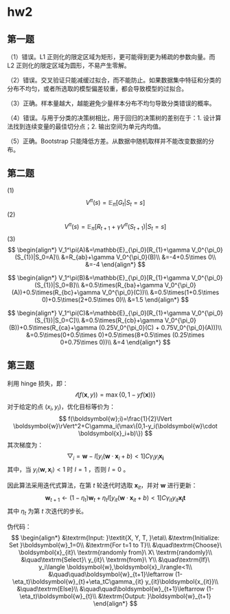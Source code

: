 # hw2

## 第一题

（1）错误。L1 正则化的限定区域为矩形，更可能得到更为稀疏的参数向量。而 L2 正则化的限定区域为圆形，不易产生零解。

（2）错误。交叉验证只能减缓过拟合，而不能防止。如果数据集中特征和分类的分布不均匀，或者所选取的模型偏差较重，都会导致模型的过拟合。

（3）正确。样本量越大，越能避免少量样本分布不均匀导致分类错误的概率。

（4）错误。与用于分类的决策树相比，用于回归的决策树的差别在于：1. 设计算法找到连续变量的最佳切分点；2. 输出空间为单元内均值。

（5）正确。Bootstrap 只能降低方差。从数据中随机取样并不能改变数据的分布。

## 第二题

(1) 
$$
V^\pi(s)=\mathbb{E}_\pi[G_t|S_t=s]
$$
(2) 
$$
V^\pi(s)=\mathbb{E}_\pi[R_{t+1}+\gamma V^\pi(S_{t+1})|S_t=s]
$$
(3) 
$$
\begin{align*}
V_1^\pi(A)&=\mathbb{E}_{\pi_0}[R_{1}+\gamma V_0^{\pi_0}(S_{1})|S_0=A]\\
&=R_{ab}+\gamma V_0^{\pi_0}(B)\\
&=-4+0.5\times 0\\
&=-4
\end{align*}
$$

$$
\begin{align*}
V_1^\pi(B)&=\mathbb{E}_{\pi_0}[R_{1}+\gamma V_0^{\pi_0}(S_{1})|S_0=B]\\
&=0.5\times(R_{ba}+\gamma V_0^{\pi_0}(A))+0.5\times(R_{bc}+\gamma V_0^{\pi_0}(C))\\
&=0.5\times(1+0.5\times 0)+0.5\times(2+0.5\times 0)\\
&=1.5
\end{align*}
$$

$$
\begin{align*}
V_1^\pi(C)&=\mathbb{E}_{\pi_0}[R_{1}+\gamma V_0^{\pi_0}(S_{1})|S_0=C]\\
&=0.5\times(R_{cb}+\gamma V_0^{\pi_0}(B))+0.5\times(R_{ca}+\gamma (0.25V_0^{\pi_0}(C) + 0.75V_0^{\pi_0}(A)))\\
&=0.5\times(0+0.5\times 0)+0.5\times(8+0.5\times (0.25\times 0+0.75\times 0))\\
&=4
\end{align*}
$$

## 第三题

利用 hinge 损失，即：
$$
\mathcal{l}(f(\boldsymbol{x},y))=\max\{0,1-yf(\boldsymbol{x}))\}
$$
对于给定的点 $(x_i,y_i)$，优化目标等价为：
$$
f(\boldsymbol{w};i)=\frac{1}{2}\lVert \boldsymbol{w}\rVert^2+C\gamma_i(\max\{0,1-y_i(\boldsymbol{w}\cdot \boldsymbol{x}_i+b)\})
$$
其次梯度为：
$$
\bigtriangledown_i=\boldsymbol{w}-I[y_i(\boldsymbol{w}\cdot \boldsymbol{x}_i+b)<1]C\gamma_i y_i\boldsymbol{x_i}
$$
其中，当 $y_i\langle \boldsymbol{w},\boldsymbol{x}_i\rangle<1$ 时 $I=1$ ，否则 $I=0$ 。

因此算法采用迭代式算法，在第 $t$ 轮迭代时选取 $\boldsymbol{x}_{it}$，并对 $\boldsymbol{w}$ 进行更新：
$$
\boldsymbol{w}_{t+1}\leftarrow (1-\eta_t)\boldsymbol{w}_{t}+\eta_tI[y_{it}(\boldsymbol{w}\cdot \boldsymbol{x}_{it}+b)<1]C\gamma_{it} y_{it}\boldsymbol{x_it}
$$
其中 $\eta_t$ 为第 $t$ 次迭代的步长。

伪代码：
$$
\begin{align*}
&\textrm{Input: }\textit{X, Y, T, }\eta\\
&\textrm{Initialize: Set }\boldsymbol{w}_1=0\\
&\textrm{For t=1 to T}\\
&\quad\textrm{Choose}\ \boldsymbol{x}_{it}\ \textrm{randomly from}\ X\ \textrm{randomly}\\
&\quad\textrm{Select}\ y_{it}\ \textrm{from}\ Y\\
&\quad\textrm{If}\ y_i\langle \boldsymbol{w},\boldsymbol{x}_i\rangle<1\\
&\quad\quad\boldsymbol{w}_{t+1}\leftarrow (1-\eta_t)\boldsymbol{w}_{t}+\eta_tC\gamma_{it} y_{it}\boldsymbol{x_{it}}\\
&\quad\textrm{Else}\\
&\quad\quad\boldsymbol{w}_{t+1}\leftarrow (1-\eta_t)\boldsymbol{w}_{t}\\
&\textrm{Output: }\boldsymbol{w}_{t+1}
\end{align*}
$$
